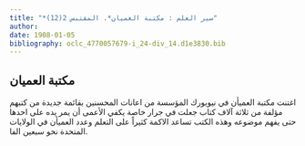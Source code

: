 ```yaml
---
title: "*سير العلم : مكتبة العميان*. المقتبس 2(12)"
author: 
date: 1908-01-05
bibliography: oclc_4770057679-i_24-div_14.d1e3830.bib
---
```




##  مكتبة العميان 


 اغتنت مكتبة العميأن في نيويورك المؤسسة من اعانات المحسنين بقائمة جديدة من   كتبهم مؤلفة من  ثلاثة آلاف  كتاب جعلت في جرار خاصة يكفي الأعمى أن يمر يده على احدها حتى يفهم موضوعه وهذه الكتب تساعد الاكمة كثيراً على التعلم وعدد العميأن في الولايات المتحدة نحو  سبعين  الفا. 
